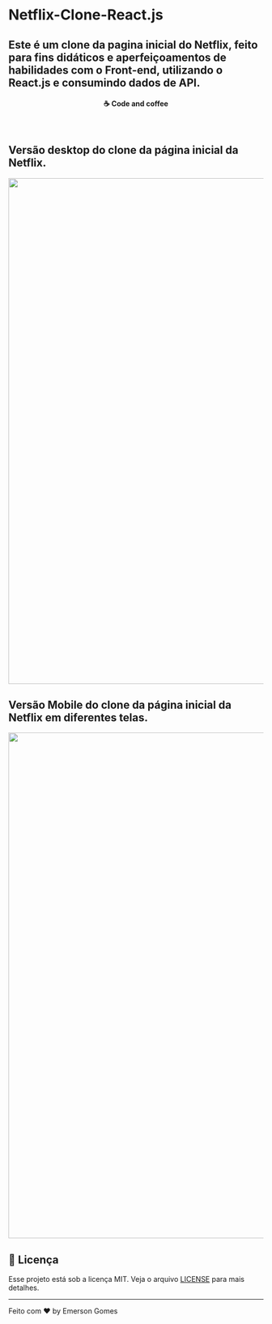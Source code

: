 # Netflix-Clone-React.js
## Este é um clone da pagina inicial do Netflix, feito para fins didáticos e aperfeiçoamentos de habilidades com o Front-end, utilizando o React.js e consumindo dados de API. 


<h4 align="center">
  ☕ Code and coffee
</h4>

</br>

<h2> Versão desktop do clone da página inicial da Netflix.</h2>
 <img src="https://raw.githubusercontent.com/EmersonGomes21/repositorios-readmes/master/netflix-clone/print-vers%C3%A3o-desktop.JPG" width="1000"/> 
 </br>
 <h2> Versão Mobile do clone da página inicial da Netflix em diferentes telas.</h2>
 <img src="https://github.com/EmersonGomes21/repositorios-readmes/blob/master/netflix-clone/print-vers%C3%A3o-mobile-variasTelas.JPG" width="1000"/> 
  

## :memo: Licença

Esse projeto está sob a licença MIT. Veja o arquivo [LICENSE](https://pt.wikipedia.org/wiki/Licen%C3%A7a_MIT) para mais detalhes.

---

Feito com ♥ by Emerson Gomes
